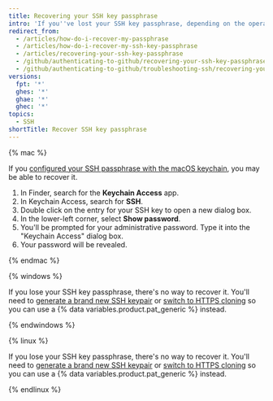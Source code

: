 ```yaml
---
title: Recovering your SSH key passphrase
intro: 'If you''ve lost your SSH key passphrase, depending on the operating system you use, you may either recover it or you may need to generate a new SSH key passphrase.'
redirect_from:
  - /articles/how-do-i-recover-my-passphrase
  - /articles/how-do-i-recover-my-ssh-key-passphrase
  - /articles/recovering-your-ssh-key-passphrase
  - /github/authenticating-to-github/recovering-your-ssh-key-passphrase
  - /github/authenticating-to-github/troubleshooting-ssh/recovering-your-ssh-key-passphrase
versions:
  fpt: '*'
  ghes: '*'
  ghae: '*'
  ghec: '*'
topics:
  - SSH
shortTitle: Recover SSH key passphrase
---
```

{% mac %}

If you [configured your SSH passphrase with the macOS keychain](/authentication/connecting-to-github-with-ssh/working-with-ssh-key-passphrases#saving-your-passphrase-in-the-keychain), you may be able to recover it.

1. In Finder, search for the **Keychain Access** app.
1. In Keychain Access, search for **SSH**.
1. Double click on the entry for your SSH key to open a new dialog box.
1. In the lower-left corner, select **Show password**.
1. You'll be prompted for your administrative password. Type it into the "Keychain Access" dialog box.
1. Your password will be revealed.

{% endmac %}

{% windows %}

If you lose your SSH key passphrase, there's no way to recover it. You'll need to [generate a brand new SSH keypair](/authentication/connecting-to-github-with-ssh/generating-a-new-ssh-key-and-adding-it-to-the-ssh-agent) or [switch to HTTPS cloning](/get-started/getting-started-with-git/about-remote-repositories#cloning-with-https-urls) so you can use a {% data variables.product.pat_generic %} instead.

{% endwindows %}

{% linux %}

If you lose your SSH key passphrase, there's no way to recover it. You'll need to [generate a brand new SSH keypair](/authentication/connecting-to-github-with-ssh/generating-a-new-ssh-key-and-adding-it-to-the-ssh-agent) or [switch to HTTPS cloning](/get-started/getting-started-with-git/about-remote-repositories#cloning-with-https-urls) so you can use a {% data variables.product.pat_generic %} instead.

{% endlinux %}
